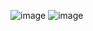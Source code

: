 ![image](https://github.com/zakaria0101echifaouy/Problem-Solving-HackerRank/assets/108145379/c99a9c4b-ddf4-4b50-b06b-f155e07617fc)
![image](https://github.com/zakaria0101echifaouy/Problem-Solving-HackerRank/assets/108145379/da70f68c-0df2-4d8c-9a6c-a430c3f09891)
